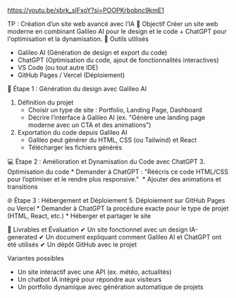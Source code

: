 https://youtu.be/xbrk_sIFxoY?si=POOPKrbobnc9kmE1

TP : Création d’un site web avancé avec l’IA
🔹 Objectif
Créer un site web moderne en combinant Galileo AI pour le design et le code + ChatGPT pour l'optimisation et la dynamisation.
🔹 Outils utilisés
* Galileo AI (Génération de design et export du code)
* ChatGPT (Optimisation du code, ajout de fonctionnalités interactives)
* VS Code (ou tout autre IDE)
* GitHub Pages / Vercel (Déploiement)

📌 Étape 1 : Génération du design avec Galileo AI
1. Définition du projet
    * Choisir un type de site : Portfolio, Landing Page, Dashboard
    * Décrire l’interface à Galileo AI (ex. "Génère une landing page moderne avec un CTA et des animations")
2. Exportation du code depuis Galileo AI
    * Galileo peut générer du HTML, CSS (ou Tailwind) et React
    * Télécharger les fichiers générés

💻 Étape 2 : Amélioration et Dynamisation du Code avec ChatGPT
3. Optimisation du code
    * Demander à ChatGPT : "Réécris ce code HTML/CSS pour l’optimiser et le rendre plus responsive." 
    * Ajouter des animations et transitions 

🌐 Étape 3 : Hébergement et Déploiement
5. Déploiement sur GitHub Pages ou Vercel
    * Demander à ChatGPT la procédure exacte pour le type de projet (HTML, React, etc.)
    * Héberger et partager le site

📝 Livrables et Évaluation
✔ Un site fonctionnel avec un design IA-generated ✔ Un document expliquant comment Galileo AI et ChatGPT ont été utilisés ✔ Un dépôt GitHub avec le projet

Variantes possibles
* Un site interactif avec une API (ex. météo, actualités)
* Un chatbot IA intégré pour répondre aux visiteurs
* Un portfolio dynamique avec génération automatique de projets
